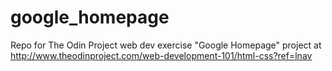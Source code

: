 # google_homepage
Repo for The Odin Project web dev exercise
"Google Homepage" project at http://www.theodinproject.com/web-development-101/html-css?ref=lnav
